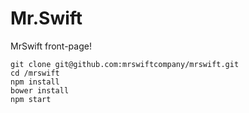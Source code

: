 # Mr.Swift
MrSwift front-page!


```
git clone git@github.com:mrswiftcompany/mrswift.git
cd /mrswift
npm install
bower install
npm start
```

